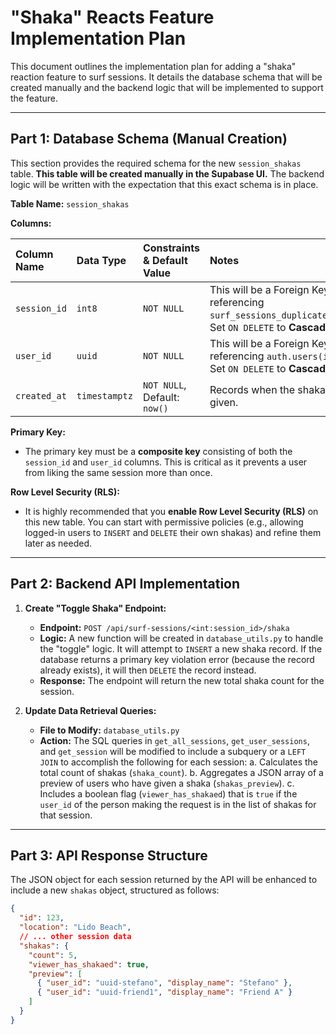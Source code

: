 # "Shaka" Reacts Feature Implementation Plan

This document outlines the implementation plan for adding a "shaka" reaction feature to surf sessions. It details the database schema that will be created manually and the backend logic that will be implemented to support the feature.

---

## Part 1: Database Schema (Manual Creation)

This section provides the required schema for the new `session_shakas` table. **This table will be created manually in the Supabase UI.** The backend logic will be written with the expectation that this exact schema is in place.

**Table Name:** `session_shakas`

**Columns:**

| Column Name  | Data Type     | Constraints & Default Value                                  | Notes                                                                                             |
| :----------- | :------------ | :----------------------------------------------------------- | :------------------------------------------------------------------------------------------------ |
| `session_id` | `int8`        | `NOT NULL`                                                   | This will be a Foreign Key referencing `surf_sessions_duplicate(id)`. Set `ON DELETE` to **Cascade**. |
| `user_id`    | `uuid`        | `NOT NULL`                                                   | This will be a Foreign Key referencing `auth.users(id)`. Set `ON DELETE` to **Cascade**.          |
| `created_at` | `timestamptz` | `NOT NULL`, Default: `now()`                                 | Records when the shaka was given.                                                                 |

**Primary Key:**

-   The primary key must be a **composite key** consisting of both the `session_id` and `user_id` columns. This is critical as it prevents a user from liking the same session more than once.

**Row Level Security (RLS):**

-   It is highly recommended that you **enable Row Level Security (RLS)** on this new table. You can start with permissive policies (e.g., allowing logged-in users to `INSERT` and `DELETE` their own shakas) and refine them later as needed.

---

## Part 2: Backend API Implementation

1.  **Create "Toggle Shaka" Endpoint:**
    -   **Endpoint:** `POST /api/surf-sessions/<int:session_id>/shaka`
    -   **Logic:** A new function will be created in `database_utils.py` to handle the "toggle" logic. It will attempt to `INSERT` a new shaka record. If the database returns a primary key violation error (because the record already exists), it will then `DELETE` the record instead.
    -   **Response:** The endpoint will return the new total shaka count for the session.

2.  **Update Data Retrieval Queries:**
    -   **File to Modify:** `database_utils.py`
    -   **Action:** The SQL queries in `get_all_sessions`, `get_user_sessions`, and `get_session` will be modified to include a subquery or a `LEFT JOIN` to accomplish the following for each session:
        a.  Calculates the total count of shakas (`shaka_count`).
        b.  Aggregates a JSON array of a preview of users who have given a shaka (`shakas_preview`).
        c.  Includes a boolean flag (`viewer_has_shakaed`) that is `true` if the `user_id` of the person making the request is in the list of shakas for that session.

---

## Part 3: API Response Structure

The JSON object for each session returned by the API will be enhanced to include a new `shakas` object, structured as follows:

```json
{
  "id": 123,
  "location": "Lido Beach",
  // ... other session data
  "shakas": {
    "count": 5,
    "viewer_has_shakaed": true,
    "preview": [
      { "user_id": "uuid-stefano", "display_name": "Stefano" },
      { "user_id": "uuid-friend1", "display_name": "Friend A" }
    ]
  }
}
```

